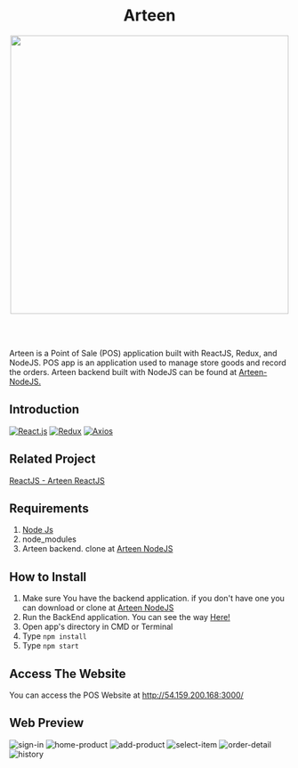 <h1 align='center'>Arteen</h1>

<p align='center'>
  <a href='https://facebook.github.io/react-native/'>
  <img width="500" src='https://cdn-images-1.medium.com/max/1600/1*-B6I9Z__mLkkiSShRLR4iQ.png' />
  </a>
</p>

<br>
<br>


Arteen is a Point of Sale (POS) application built with ReactJS, Redux, and NodeJS. POS app is an application used to manage store goods and record the orders. Arteen backend built with NodeJS can be found at <a href="https://github.com/TaufanP/Arteen-NodeJS">Arteen-NodeJS.</a>


## Introduction
[![React.js](https://img.shields.io/badge/React-16.12.0-blue.svg?style=rounded-square)](https://facebook.github.io/react/)
[![Redux](https://img.shields.io/badge/Redux-v.4.0.5-purple.svg?style=rounded-square)](https://redux.js.org/)
[![Axios](https://img.shields.io/badge/Axios-v.0.19.2-66a1ff.svg?style=rounded-square)](https://github.com/axios/axios)

## Related Project
<a href="https://github.com/TaufanP/Arteen-ReactJS">ReactJS - Arteen ReactJS</a>


## Requirements
1. <a href="https://nodejs.org/en/download/">Node Js</a>
2. node_modules
3. Arteen backend. clone at <a href="https://github.com/TaufanP/Arteen-NodeJS">Arteen NodeJS</a>

## How to Install
1. Make sure You have the backend application. if you don't have one you can download or clone at <a href="https://github.com/TaufanP/Arteen-NodeJS">Arteen NodeJS</a>
2. Run the BackEnd application. You can see the way <a href="https://github.com/TaufanP/Arteen-NodeJS" >Here!</a>
3. Open app's directory in CMD or Terminal
4. Type ` npm install `
5. Type ` npm start `

## Access The Website
You can access the POS Website at <a target="_blank">http://54.159.200.168:3000/</a>

## Web Preview
![sign-in](https://user-images.githubusercontent.com/33638021/79171851-54cb9180-7e1d-11ea-82a7-ca3f75a64264.png)
![home-product](https://user-images.githubusercontent.com/33638021/79171860-585f1880-7e1d-11ea-8442-b58a7836bcbc.png)
![add-product](https://user-images.githubusercontent.com/33638021/79171855-56955500-7e1d-11ea-88a0-6c5a4c21626a.png)
![select-item](https://user-images.githubusercontent.com/33638021/79171866-5a28dc00-7e1d-11ea-88f9-3f7c6d4a1ccd.png)
![order-detail](https://user-images.githubusercontent.com/33638021/79171864-59904580-7e1d-11ea-9640-c7ceedd4d912.png)
![history](https://user-images.githubusercontent.com/33638021/79171858-57c68200-7e1d-11ea-8410-d591d81afd23.png)
